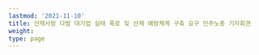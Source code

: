 ```yaml
---
lastmod: '2021-11-10'
title: 산재사망 다발 대기업 실태 폭로 및 산재 예방체계 구축 요구 민주노총 기자회견
weight: 
type: page
---
```

